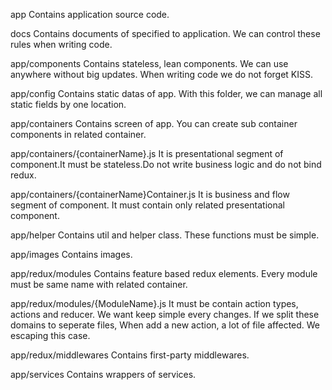 app
Contains application source code.

docs
Contains documents of specified to application. We can control these rules when writing code.

app/components
Contains stateless, lean components. We can use anywhere without big updates. When writing code we do not forget KISS.

app/config
Contains static datas of app. With this folder, we can manage all static fields by one location.

app/containers
Contains screen of app. You can create sub container components in related container.

app/containers/{containerName}.js
It is presentational segment of component.It must be stateless.Do not write business logic and do not bind redux.

app/containers/{containerName}Container.js
It is business and flow segment of component. It must contain only related presentational component. 

app/helper
Contains util and helper class. These functions must be simple. 

app/images
Contains images.

app/redux/modules
Contains feature based redux elements. Every module must be same name with related container.

app/redux/modules/{ModuleName}.js
It must be contain action types, actions and reducer. We want keep simple every changes. 
If we split these domains to seperate files, When add a new action, a lot of file affected. We escaping this case.

app/redux/middlewares
Contains first-party middlewares.

app/services
Contains wrappers of services.




